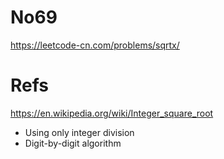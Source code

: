 # No69

https://leetcode-cn.com/problems/sqrtx/

# Refs

https://en.wikipedia.org/wiki/Integer_square_root

* Using only integer division
* Digit-by-digit algorithm
